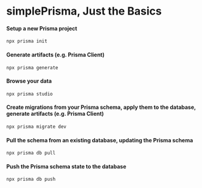 # simplePrisma, Just the Basics

#### Setup a new Prisma project
  ```npx prisma init```

#### Generate artifacts (e.g. Prisma Client)
  ```npx prisma generate```

#### Browse your data
  ```npx prisma studio```

#### Create migrations from your Prisma schema, apply them to the database, generate artifacts (e.g. Prisma Client)
  ```npx prisma migrate dev```
  
 #### Pull the schema from an existing database, updating the Prisma schema
  ```npx prisma db pull```

#### Push the Prisma schema state to the database
  ```npx prisma db push```
